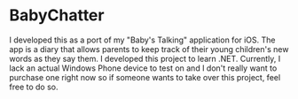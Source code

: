 BabyChatter
===========

I developed this as a port of my "Baby's Talking" application for iOS.  The app is a diary that allows parents to keep track of their young children's new words as they say them.  I developed this project to learn .NET.  Currently, I lack an actual Windows Phone device to test on and I don't really want to purchase one right now so if someone wants to take over this project, feel free to do so.
